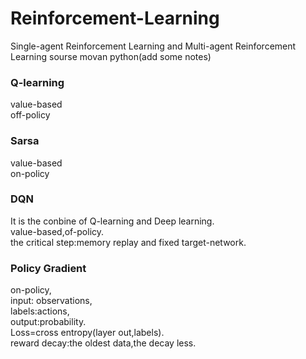 # Reinforcement-Learning
Single-agent Reinforcement Learning and Multi-agent Reinforcement Learning
sourse movan python(add some notes)
### Q-learning
value-based  
off-policy  
### Sarsa
value-based  
on-policy
### DQN
It is the conbine of Q-learning and Deep learning.  
value-based,of-policy.  
the critical step:memory replay and fixed target-network.  
### Policy Gradient 
on-policy,    
input: observations,  
labels:actions,  
output:probability.  
Loss=cross entropy(layer out,labels).  
reward decay:the oldest data,the decay less.  
